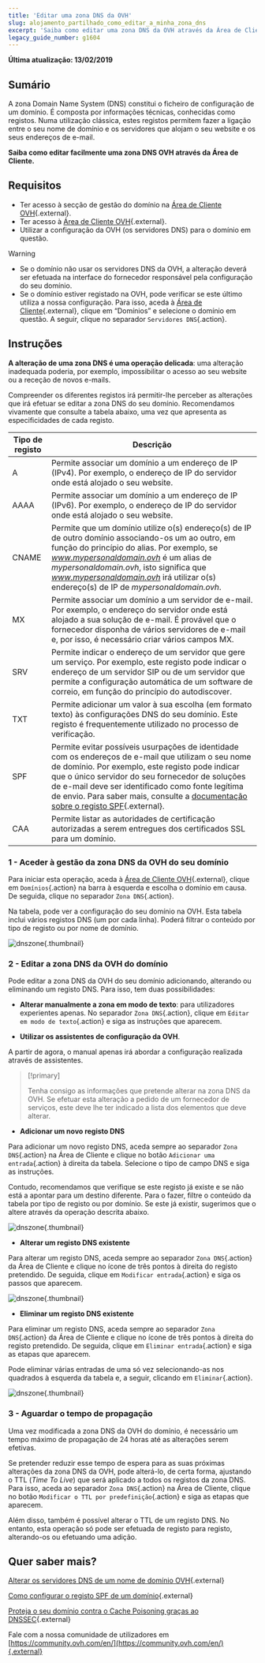 ```yaml
---
title: 'Editar uma zona DNS da OVH'
slug: alojamento_partilhado_como_editar_a_minha_zona_dns
excerpt: 'Saiba como editar uma zona DNS da OVH através da Área de Cliente'
legacy_guide_number: g1604
---
```


**Última atualização: 13/02/2019**

## Sumário

A zona Domain Name System (DNS) constitui o ficheiro de configuração de um domínio. É composta por informações técnicas, conhecidas como registos. Numa utilização clássica, estes registos permitem fazer a ligação entre o seu nome de domínio e os servidores que alojam o seu website e os seus endereços de e-mail.

**Saiba como editar facilmente uma zona DNS OVH através da Área de Cliente.**

## Requisitos

- Ter acesso à secção de gestão do domínio na [Área de Cliente OVH](https://www.ovh.com/auth/?action=gotomanager&from=https://www.ovh.pt/&ovhSubsidiary=pt){.external}.
- Ter acesso à [Área de Cliente OVH](https://www.ovh.com/auth/?action=gotomanager&from=https://www.ovh.pt/&ovhSubsidiary=pt){.external}.
- Utilizar a configuração da OVH (os servidores DNS) para o domínio em questão.

> [!warning]
>
> - Se o domínio não usar os servidores DNS da OVH, a alteração deverá ser efetuada na interface do fornecedor responsável pela configuração do seu domínio.
> - Se o domínio estiver registado na OVH, pode verificar se este último utiliza a nossa configuração. Para isso, aceda à [Área de Cliente](https://www.ovh.com/auth/?action=gotomanager&from=https://www.ovh.pt/&ovhSubsidiary=pt){.external}, clique em “Domínios” e selecione o domínio em questão. A seguir, clique no separador `Servidores DNS`{.action}.
>

## Instruções

**A alteração de uma zona DNS é uma operação delicada**: uma alteração inadequada poderia, por exemplo, impossibilitar o acesso ao seu website ou a receção de novos e-mails.

Compreender os diferentes registos irá permitir-lhe perceber as alterações que irá efetuar se editar a zona DNS do seu domínio. Recomendamos vivamente que consulte a tabela abaixo, uma vez que apresenta as especificidades de cada registo.

|Tipo de registo|Descrição|  
|---|---|
|A|Permite associar um domínio a um endereço de IP (IPv4). Por exemplo, o endereço de IP do servidor onde está alojado o seu website.|
|AAAA|Permite associar um domínio a um endereço de IP (IPv6). Por exemplo, o endereço de IP do servidor onde está alojado o seu website.|
|CNAME|Permite que um domínio utilize o(s) endereço(s) de IP de outro domínio associando-os um ao outro, em função do princípio do alias. Por exemplo, se *www.mypersonaldomain.ovh* é um alias de *mypersonaldomain.ovh*, isto significa que *www.mypersonaldomain.ovh* irá utilizar o(s) endereço(s) de IP de *mypersonaldomain.ovh*.|
|MX|Permite associar um domínio a um servidor de e-mail. Por exemplo, o endereço do servidor onde está alojado a sua solução de e-mail. É provável que o fornecedor disponha de vários servidores de e-mail e, por isso, é necessário criar vários campos MX.|
|SRV|Permite indicar o endereço de um servidor que gere um serviço. Por exemplo, este registo pode indicar o endereço de um servidor SIP ou de um servidor que permite a configuração automática de um software de correio, em função do princípio do autodiscover.|
|TXT|Permite adicionar um valor à sua escolha (em formato texto) às configurações DNS do seu domínio. Este registo é frequentemente utilizado no processo de verificação.|
|SPF|Permite evitar possíveis usurpações de identidade com os endereços de e-mail que utilizam o seu nome de domínio. Por exemplo, este registo pode indicar que o único servidor do seu fornecedor de soluções de e-mail deve ser identificado como fonte legítima de envio. Para saber mais, consulte a [documentação sobre o registo SPF](https://docs.ovh.com/pt/domains/partilhado_o_campo_spf/){.external}.|
|CAA|Permite listar as autoridades de certificação autorizadas a serem entregues dos certificados SSL para um domínio.|

### 1 - Aceder à gestão da zona DNS da OVH do seu domínio

Para iniciar esta operação, aceda à [Área de Cliente OVH](https://www.ovh.com/auth/?action=gotomanager&from=https://www.ovh.pt/&ovhSubsidiary=pt){.external}, clique em `Domínios`{.action} na barra à esquerda e escolha o domínio em causa. De seguida, clique no separador `Zona DNS`{.action}.

Na tabela, pode ver a configuração do seu domínio na OVH. Esta tabela inclui vários registos DNS (um por cada linha). Poderá filtrar o conteúdo por tipo de registo ou por nome de domínio.

![dnszone](images/edit-dns-zone-ovh-control-panel.png){.thumbnail}

### 2 - Editar a zona DNS da OVH do domínio

Pode editar a zona DNS da OVH do seu domínio adicionando, alterando ou eliminando um registo DNS. Para isso, tem duas possibilidades:

- **Alterar manualmente a zona em modo de texto**: para utilizadores experientes apenas. No separador `Zona DNS`{.action}, clique em `Editar em modo de texto`{.action} e siga as instruções que aparecem.

- **Utilizar os assistentes de configuração da OVH**.

A partir de agora, o manual apenas irá abordar a configuração realizada através de assistentes.

> [!primary]
>
> Tenha consigo as informações que pretende alterar na zona DNS da OVH. Se efetuar esta alteração a pedido de um fornecedor de serviços, este deve lhe ter indicado a lista dos elementos que deve alterar.
>

- **Adicionar um novo registo DNS**

Para adicionar um novo registo DNS, aceda sempre ao separador `Zona DNS`{.action} na Área de Cliente e clique no botão `Adicionar uma entrada`{.action} à direita da tabela. Selecione o tipo de campo DNS e siga as instruções.

Contudo, recomendamos que verifique se este registo já existe e se não está a apontar para um destino diferente. Para o fazer, filtre o conteúdo da tabela por tipo de registo ou por domínio. Se este já existir, sugerimos que o altere através da operação descrita abaixo.

![dnszone](images/edit-dns-zone-ovh-add-entry.png){.thumbnail}

- **Alterar um registo DNS existente**

Para alterar um registo DNS, aceda sempre ao separador `Zona DNS`{.action} da Área de Cliente e clique no ícone de três pontos à direita do registo pretendido. De seguida, clique em `Modificar entrada`{.action} e siga os passos que aparecem.

![dnszone](images/edit-dns-zone-ovh-modify-entry.png){.thumbnail}

- **Eliminar um registo DNS existente**

Para eliminar um registo DNS, aceda sempre ao separador `Zona DNS`{.action} da Área de Cliente e clique no ícone de três pontos à direita do registo pretendido. De seguida, clique em `Eliminar entrada`{.action} e siga as etapas que aparecem.

Pode eliminar várias entradas de uma só vez selecionando-as nos quadrados à esquerda da tabela e, a seguir, clicando em `Eliminar`{.action}.

![dnszone](images/edit-dns-zone-ovh-delete-entry.png){.thumbnail}

### 3 - Aguardar o tempo de propagação

Uma vez modificada a zona DNS da OVH do domínio, é necessário um tempo máximo de propagação de 24 horas até as alterações serem efetivas.

Se pretender reduzir esse tempo de espera para as suas próximas alterações da zona DNS da OVH, pode alterá-lo, de certa forma, ajustando o TTL (*Time To Live*) que será aplicado a todos os registos da zona DNS.
Para isso, aceda ao separador `Zona DNS`{.action} na Área de Cliente, clique no botão `Modificar o TTL por predefinição`{.action} e siga as etapas que aparecem.  

Além disso, também é possível alterar o TTL de um registo DNS. No entanto, esta operação só pode ser efetuada de registo para registo, alterando-os ou efetuando uma adição.

## Quer saber mais?

[Alterar os servidores DNS de um nome de domínio OVH](https://docs.ovh.com/pt/domains/partilhado_generalidades_sobre_os_servidores_dns/){.external}

[Como configurar o registo SPF de um domínio](https://docs.ovh.com/pt/domains/partilhado_o_campo_spf/){.external}

[Proteja o seu domínio contra o Cache Poisoning graças ao DNSSEC](https://www.ovh.pt/dominios/servico_dnssec.xml){.external}

Fale com a nossa comunidade de utilizadores em [https://community.ovh.com/en/](https://community.ovh.com/en/){.external}